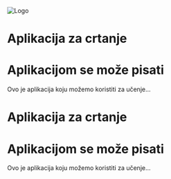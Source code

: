 
![Logo](./images/slike-bloga1/logo.png)
# Aplikacija za crtanje

# Aplikacijom se može pisati
Ovo je aplikacija koju možemo koristiti za učenje...

# Aplikacija za crtanje

# Aplikacijom se može pisati
Ovo je aplikacija koju možemo koristiti za učenje...

